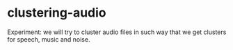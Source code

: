 # clustering-audio
Experiment: we will try to cluster audio files in such way that we get clusters for speech, music and noise.
